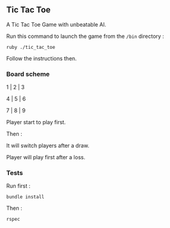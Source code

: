 ## Tic Tac Toe

A Tic Tac Toe Game with unbeatable AI.

Run this command to launch the game from the `/bin` directory :

  `ruby ./tic_tac_toe`

Follow the instructions then.

### Board scheme

1 | 2 | 3

4 | 5 | 6

7 | 8 | 9

Player start to play first.

Then :

It will switch players after a draw.

Player will play first after a loss.

### Tests

Run first :

  `bundle install`

Then :

  `rspec`
